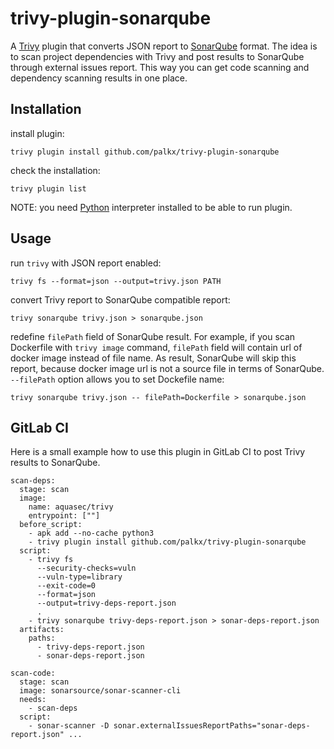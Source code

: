 # trivy-plugin-sonarqube

A [Trivy](https://github.com/aquasecurity/trivy) plugin that converts JSON report to [SonarQube](https://sonarqube.org) format. The idea is to scan project dependencies with Trivy and post results to SonarQube through external issues report. This way you can get code scanning and dependency scanning results in one place.

## Installation

install plugin:

```
trivy plugin install github.com/palkx/trivy-plugin-sonarqube
```

check the installation:

```
trivy plugin list
```

NOTE: you need [Python](https://www.python.org/) interpreter installed to be able to run plugin.

## Usage

run `trivy` with JSON report enabled:

```
trivy fs --format=json --output=trivy.json PATH
```

convert Trivy report to SonarQube compatible report:

```
trivy sonarqube trivy.json > sonarqube.json
```

redefine `filePath` field of SonarQube result. For example, if you scan Dockerfile with `trivy image` command, `filePath` field will contain url of docker image instead of file name. As result, SonarQube will skip this report, because docker image url is not a source file in terms of SonarQube. `--filePath` option allows you to set Dockefile name:

```
trivy sonarqube trivy.json -- filePath=Dockerfile > sonarqube.json
```

## GitLab CI

Here is a small example how to use this plugin in GitLab CI to post Trivy results to SonarQube.

```
scan-deps:
  stage: scan
  image:
    name: aquasec/trivy
    entrypoint: [""]
  before_script:
    - apk add --no-cache python3
    - trivy plugin install github.com/palkx/trivy-plugin-sonarqube
  script:
    - trivy fs
      --security-checks=vuln
      --vuln-type=library
      --exit-code=0
      --format=json
      --output=trivy-deps-report.json
      .
    - trivy sonarqube trivy-deps-report.json > sonar-deps-report.json
  artifacts:
    paths:
      - trivy-deps-report.json
      - sonar-deps-report.json

scan-code:
  stage: scan
  image: sonarsource/sonar-scanner-cli
  needs:
    - scan-deps
  script:
    - sonar-scanner -D sonar.externalIssuesReportPaths="sonar-deps-report.json" ...
```
